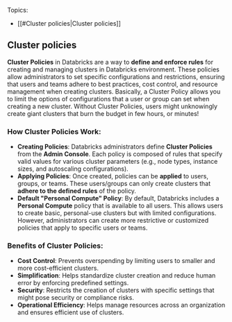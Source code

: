 Topics:

- [[#Cluster policies|Cluster policies]]
## Cluster policies

**Cluster Policies** in Databricks are a way to **define and enforce rules** for creating and managing clusters in Databricks environment. These policies allow administrators to set specific configurations and restrictions, ensuring that users and teams adhere to best practices, cost control, and resource management when creating clusters. Basically, a Cluster Policy allows you to limit the options of configurations that a user or group can set when creating a new cluster.  Without Cluster Policies, users might unknowingly create giant clusters that burn the budget in few hours, or minutes! 

### How Cluster Policies Work:

- **Creating Policies**: Databricks administrators define **Cluster Policies** from the **Admin Console**. Each policy is composed of rules that specify valid values for various cluster parameters (e.g., node types, instance sizes, and autoscaling configurations).
- **Applying Policies**: Once created, policies can be **applied** to users, groups, or teams. These users/groups can only create clusters that **adhere to the defined rules** of the policy.
- **Default "Personal Compute" Policy**: By default, Databricks includes a **Personal Compute** policy that is available to all users. This allows users to create basic, personal-use clusters but with limited configurations. However, administrators can create more restrictive or customized policies that apply to specific users or teams.

### Benefits of Cluster Policies:

- **Cost Control**: Prevents overspending by limiting users to smaller and more cost-efficient clusters.
- **Simplification**: Helps standardize cluster creation and reduce human error by enforcing predefined settings.
- **Security**: Restricts the creation of clusters with specific settings that might pose security or compliance risks.
- **Operational Efficiency**: Helps manage resources across an organization and ensures efficient use of clusters.